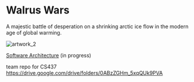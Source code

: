 # Walrus Wars
A majestic battle of desperation on a shrinking arctic ice flow in the modern age of global warming.

![artwork_2](https://images-wixmp-ed30a86b8c4ca887773594c2.wixmp.com/f/e36061cb-4b10-460f-8bd0-6e0e76b7d0c6/da01hal-6f9d30e4-bfa6-4056-b406-a2f551dd012c.gif?token=eyJ0eXAiOiJKV1QiLCJhbGciOiJIUzI1NiJ9.eyJzdWIiOiJ1cm46YXBwOjdlMGQxODg5ODIyNjQzNzNhNWYwZDQxNWVhMGQyNmUwIiwiaXNzIjoidXJuOmFwcDo3ZTBkMTg4OTgyMjY0MzczYTVmMGQ0MTVlYTBkMjZlMCIsIm9iaiI6W1t7InBhdGgiOiJcL2ZcL2UzNjA2MWNiLTRiMTAtNDYwZi04YmQwLTZlMGU3NmI3ZDBjNlwvZGEwMWhhbC02ZjlkMzBlNC1iZmE2LTQwNTYtYjQwNi1hMmY1NTFkZDAxMmMuZ2lmIn1dXSwiYXVkIjpbInVybjpzZXJ2aWNlOmZpbGUuZG93bmxvYWQiXX0.bA3cdF0zVl8BkmCrdDbALptEowyuJlj7hF9VNIC_30Q)

[Software Architecture](https://www.draw.io/?lightbox=1&highlight=0000ff&edit=_blank&layers=1&nav=1&title=walruswars#Uhttps%3A%2F%2Fdrive.google.com%2Fa%2Femail.wm.edu%2Fuc%3Fid%3D1JHP4jRh6C4aZxVL00ZnhryCHLmA5V09V%26export%3Ddownload) (in progress)

team repo for CS437
https://drive.google.com/drive/folders/0ABzZGHm_5xqQUk9PVA
